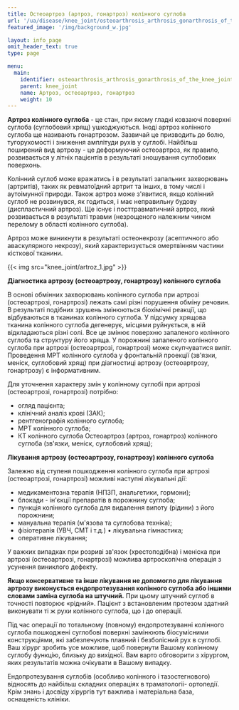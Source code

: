 ```yaml
---
title: Остеоартроз (артроз, гонартроз) колінного суглоба
url: '/ua/disease/knee_joint/osteoarthrosis_arthrosis_gonarthrosis_of_the_knee_joint'
featured_image: '/img/background_w.jpg'

layout: info_page
omit_header_text: true
type: page

menu:
  main:
    identifier: osteoarthrosis_arthrosis_gonarthrosis_of_the_knee_joint
    parent: knee_joint
    name: Артроз, остеоартроз, гонартроз
    weight: 10
---
```


**Артроз колінного суглоба** - це стан, при якому гладкі ковзаючі поверхні суглоба (суглобовий хрящ) ушкоджуються. Іноді
артроз колінного суглоба ще називають гонартрозом. Зазвичай це призводить до болю, тугорухомості і зниження амплітуди
рухів у суглобі. Найбільш поширений вид артрозу - це деформуючий остеоартроз, як правило, розвивається у літніх
пацієнтів в результаті зношування суглобових поверхонь.

Колінний суглоб може вражатись і в результаті запальних захворювань (артритів), таких як ревматоїдний артрит та інших, в
тому числі і аутоімунної природи. Також артроз може з'явитися, якщо колінний суглоб не розвинувся, як годиться, і має
неправильну будову (диспластичний артроз). Ще існує і посттравматичний артроз, який розвивається в результаті травми
(незрощеного належним чином перелому в області колінного суглоба).

Артроз може виникнути в результаті остеонекрозу (асептичного або аваскулярного некрозу), який характеризується
омертвінням частини кісткової тканини.

{{< img src="knee_joint/artroz_1.jpg" >}}

**Діагностика артрозу (остеоартрозу, гонартрозу) колінного суглоба**

В основі обмінних захворювань колінного суглоба при артрозі (остеоартрозі, гонартрозі) лежать самі різні порушення
обміну речовин. В результаті подібних зрушень змінюються біохімічні реакції, що відбуваються в тканинах колінного
суглоба. У підсумку хрящова тканина колінного суглоба дегенерує, місцями руйнується, в ній відкладаються різні солі. Все
це змінює поверхню запаленого колінного суглоба та структуру його хряща. У порожнині запаленого колінного суглоба при
артрозі (остеоартрозі, гонартрозі) може скупчуватися випіт. Проведення МРТ колінного суглоба у фронтальній проекції
(зв'язки, меніск, суглобовий хрящ) при діагностиці артрозу (остеоартрозу, гонартрозу) є інформативним.

Для уточнення характеру змін у колінному суглобі при артрозі (остеоартрозі, гонартрозі) потрібно:

- огляд пацієнта;
- клінічний аналіз крові (ЗАК);
- рентгенографія колінного суглоба;
- МРТ колінного суглоба;
- КТ колінного суглоба Остеоартроз (артроз, гонартроз) колінного суглоба (зв'язки, меніск, суглобовий хрящ);

**Лікування артрозу (остеоартрозу, гонартрозу) колінного суглоба**

Залежно від ступеня пошкодження колінного суглоба при артрозі (остеоартрозі, гонартрозі) можливі наступні лікувальні
дії:

- медикаментозна терапія (НПЗП, анальгетики, гормони);
- блокади - ін'єкції препаратів в порожнину суглоба;
- пункція колінного суглоба для видалення випоту (рідини) з його порожнини;
- мануальна терапія (м'язова та суглобова техніка);
- фізіотерапія (УВЧ, СМТ і т.д.) • лікувальна гімнастика;
- оперативне лікування;

У важких випадках при розриві зв'язок (хрестоподібна) і меніска при артрозі (остеоартрозі, гонартрозі) можлива
артроскопічна операція з усунення виниклого дефекту.

**Якщо консервативне та інше лікування не допомогло для лікування артрозу виконується ендопротезування колінного суглоба
або іншими словами заміна суглоба на штучний.** При цьому штучний суглоб в точності повторює «рідний». Пацієнт з
встановленим протезом здатний виконувати ті ж рухи колінного суглоба, що і до операції.

Під час операції по тотальному (повному) ендопротезуванні колінного суглоба пошкоджені суглобові поверхні замінюють
біосумісними конструкціями, які забезпечують плавний і безболісний рух в суглобі. Ваш хірург зробить усе можливе, щоб
повернути Вашому колінному суглобу функцію, близьку до вихідної. Вам варто обговорити з хірургом, яких результатів можна
очікувати в Вашому випадку.

Ендопротезування суглобів (особливо колінного і тазостегнового) відносять до найбільш складних операціях в траматологіі-
ортопедії. Крім знань і досвіду хірургів тут важлива і матеріальна база, оснащеність клініки.
